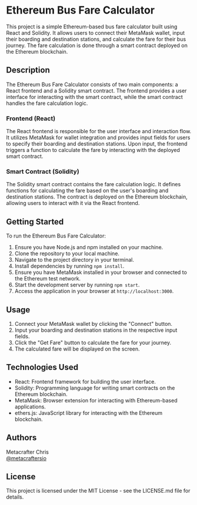 # Ethereum Bus Fare Calculator

This project is a simple Ethereum-based bus fare calculator built using React and Solidity. It allows users to connect their MetaMask wallet, input their boarding and destination stations, and calculate the fare for their bus journey. The fare calculation is done through a smart contract deployed on the Ethereum blockchain.

## Description

The Ethereum Bus Fare Calculator consists of two main components: a React frontend and a Solidity smart contract. The frontend provides a user interface for interacting with the smart contract, while the smart contract handles the fare calculation logic.

### Frontend (React)

The React frontend is responsible for the user interface and interaction flow. It utilizes MetaMask for wallet integration and provides input fields for users to specify their boarding and destination stations. Upon input, the frontend triggers a function to calculate the fare by interacting with the deployed smart contract.

### Smart Contract (Solidity)

The Solidity smart contract contains the fare calculation logic. It defines functions for calculating the fare based on the user's boarding and destination stations. The contract is deployed on the Ethereum blockchain, allowing users to interact with it via the React frontend.

## Getting Started

To run the Ethereum Bus Fare Calculator:

1. Ensure you have Node.js and npm installed on your machine.
2. Clone the repository to your local machine.
3. Navigate to the project directory in your terminal.
4. Install dependencies by running `npm install`.
5. Ensure you have MetaMask installed in your browser and connected to the Ethereum test network.
6. Start the development server by running `npm start`.
7. Access the application in your browser at `http://localhost:3000`.

## Usage

1. Connect your MetaMask wallet by clicking the "Connect" button.
2. Input your boarding and destination stations in the respective input fields.
3. Click the "Get Fare" button to calculate the fare for your journey.
4. The calculated fare will be displayed on the screen.

## Technologies Used

- React: Frontend framework for building the user interface.
- Solidity: Programming language for writing smart contracts on the Ethereum blockchain.
- MetaMask: Browser extension for interacting with Ethereum-based applications.
- ethers.js: JavaScript library for interacting with the Ethereum blockchain.

## Authors

Metacrafter Chris  
[@metacraftersio](https://twitter.com/metacraftersio)

## License

This project is licensed under the MIT License - see the LICENSE.md file for details.
